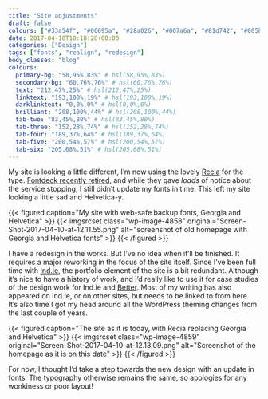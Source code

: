 ```yaml
---
title: "Site adjustments"
draft: false
colours: ["#33a54f", "#00695a", "#28a026", "#007a6a", "#81d742", "#005b27", "#61dd70"]
date: 2017-04-10T10:18:28+00:00
categories: ["Design"]
tags: ["fonts", "realign", "redesign"]
body_classes: "blog"
colours:
  primary-bg: "58,95%,83%" # hsl(58,95%,83%)
  secondary-bg: "60,76%,76%" # hsl(60,76%,76%)
  text: "212,47%,25%" # hsl(212,47%,25%)
  linktext: "193,100%,19%" # hsl(193,100%,19%)
  darklinktext: "0,0%,0%" # hsl(0,0%,0%)
  brilliant: "208,100%,44%" # hsl(208,100%,44%)
  tab-two: "83,45%,80%" # hsl(83,45%,80%)
  tab-three: "152,28%,74%" # hsl(152,28%,74%)
  tab-four: "189,37%,64%" # hsl(189,37%,64%)
  tab-five: "200,54%,57%" # hsl(200,54%,57%)
  tab-six: "205,68%,51%" # hsl(205,68%,51%)
---
```


My site is looking a little different, I’m now using the lovely [Recia](https://www.indiantypefoundry.com/fonts/recia) for the type. [Fontdeck recently retired](http://blog.fontdeck.com/post/133794978966/why-fontdeck-is-retiring), and while they gave *loads* of notice about the service stopping, I still didn’t update my fonts in time. This left my site looking a little sad and Helvetica-y.

{{< figured caption="My site with web-safe backup fonts, Georgia and Helvetica" >}}
  {{< imgsrcset class="wp-image-4858" original="Screen-Shot-2017-04-10-at-12.11.55.png" alt="screenshot of old homepage with Georgia and Helvetica fonts" >}}
{{< /figured >}}

I have a redesign in the works. But I’ve no idea when it’ll be finished. It requires a major reworking in the focus of the site itself. Since I’ve been full time with [Ind.ie](https://ind.ie), the portfolio element of the site is a bit redundant. Although it’s nice to have a history of work, and I’d really like to use it for case studies of the design work for Ind.ie and [Better](https://better.fyi). Most of my writing has also appeared on Ind.ie, or on other sites, but needs to be linked to from here. It’s also time I got my head around all the WordPress theming changes from the last couple of years.

{{< figured caption="The site as it is today, with Recia replacing Georgia and Helvetica" >}}
  {{< imgsrcset class="wp-image-4859" original="Screen-Shot-2017-04-10-at-12.13.09.png" alt="Screenshot of the homepage as it is on this date" >}}
{{< /figured >}}

For now, I thought I’d take a step towards the new design with an update in fonts. The typography otherwise remains the same, so apologies for any wonkiness or poor layout!

